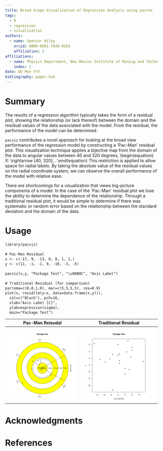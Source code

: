 ```yaml
---
title: Broad Scope Visualization of Regression Analysis using pacres
tags:
  - R
  - regression
  - visualization
authors:
  - name: Spencer Riley
    orcid: 0000-0001-7949-9163
    affiliation: 1
affiliations:
  - name: Physics Department, New Mexico Institute of Mining and Technology
    index: 1
date: DD Mon YYY
bibliography: paper.bib
---
```

# Summary
The results of a regression algorithm typically takes the form of a residual plot, showing the relationship (or lack thereof) between the domain and the residual values of the data associated with the model. From the residual, the performance of the model can be determined.

`pacviz` contributes a novel approach for looking at the broad view performance of the regression model by constructing a 'Pac-Man' residual plot. This visualization technique applies a bijective map from the domain of the data to angular values between 40 and 320 degrees,
\begin{equation}
X: \rightarrow [40, 320]\, .
\end{equation}
This restriction is applied to allow space for radial labels. By taking the absolute value of the residual values on the radial coordinate system, we can observe the overall performance of the model with relative ease.

There are shortcomings for a visualization that views big-picture components of a model. In the case of the 'Pac-Man' residual plot we lose the ability to determine the dependence of the relationship. Through a traditional residual plot, it would be simple to determine if there was systematic or random error based on the relationship between the standard deviation and the domain of the data.   

# Usage
```
library(pacviz)

# Pac-Man Residual
x <- c(-17, 9, -13, 0, 8, 1, 1,)
y <- c(11, -1, -1, 9, -10, -3, -5)

pacviz(x,y, "Package Test", "\u00B0C", "Axis Label")

# Traditional Residual (for comparison)
par(oma=c(0,0,1,0), mar=c(5,5,5,5), cex=0.9)
plot(x, resid(lm(y~x, data=data.frame(x,y))),
  col=c("Black"), pch=16,
  xlab="Axis Label [C]",
  ylab=expression(sigma),
  main="Package Test")

```
Pac-Man Reisudal | Traditional Residual
:---------------:|:------------------:
![](./fig1.png) | ![](./fig2.png)

# Acknowledgments

# References
